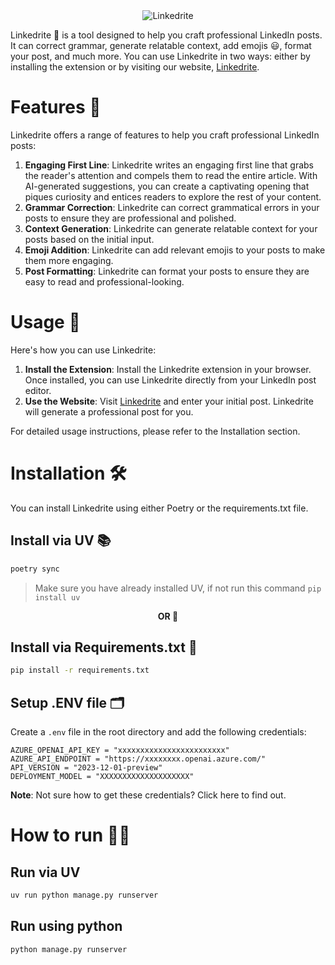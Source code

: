<div align="center">
  <img src="icon.png" alt="Linkedrite">
</div>

<!-- ![GitHub commit activity](https://img.shields.io/github/commit-activity/:interval/zpratikpathak/Linkedrite) -->
<!-- ![GitHub Actions Workflow Status](https://img.shields.io/github/actions/workflow/status/zpratikpathak/https%3A%2F%2Fgithub.com%2Fzpratikpathak%2FLinkedrite/Deploy%20to%20server) -->



Linkedrite 🤖 is a tool designed to help you craft professional LinkedIn posts. It can correct grammar, generate relatable context, add emojis 😃, format your post, and much more. You can use Linkedrite in two ways: either by installing the extension or by visiting our website, [Linkedrite](https://linkedrite.pratikpathak.com).

# Features 🌟

Linkedrite offers a range of features to help you craft professional LinkedIn posts:

1. **Engaging First Line**: Linkedrite writes an engaging first line that grabs the reader's attention and compels them to read the entire article. With AI-generated suggestions, you can create a captivating opening that piques curiosity and entices readers to explore the rest of your content.
2. **Grammar Correction**: Linkedrite can correct grammatical errors in your posts to ensure they are professional and polished.
3. **Context Generation**: Linkedrite can generate relatable context for your posts based on the initial input.
4. **Emoji Addition**: Linkedrite can add relevant emojis to your posts to make them more engaging.
5. **Post Formatting**: Linkedrite can format your posts to ensure they are easy to read and professional-looking.

# Usage 🚀

Here's how you can use Linkedrite:

1. **Install the Extension**: Install the Linkedrite extension in your browser. Once installed, you can use Linkedrite directly from your LinkedIn post editor.
2. **Use the Website**: Visit [Linkedrite](https://Linkedrite.pratikpathak.com) and enter your initial post. Linkedrite will generate a professional post for you.

For detailed usage instructions, please refer to the Installation section.


# Installation 🛠️

You can install Linkedrite using either Poetry or the requirements.txt file.

## Install via UV 📚

```cmd
poetry sync
```
>Make sure you have already installed UV, if not run this command `pip install uv`

<div align="center">

**OR 🔄**

</div>

## Install via Requirements.txt 📄
```cmd
pip install -r requirements.txt
```

## Setup .ENV file 🗂️
Create a `.env` file in the root directory and add the following credentials:
```
AZURE_OPENAI_API_KEY = "xxxxxxxxxxxxxxxxxxxxxxxx"
AZURE_API_ENDPOINT = "https://xxxxxxxx.openai.azure.com/"
API_VERSION = "2023-12-01-preview"
DEPLOYMENT_MODEL = "XXXXXXXXXXXXXXXXXXXX"
```
**Note**: Not sure how to get these credentials? Click here to find out.

# How to run 🏃‍♂️
## Run via UV
```cmd
uv run python manage.py runserver
```

## Run using python
```cmd
python manage.py runserver
```
